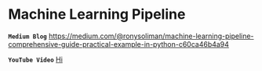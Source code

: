 # Machine Learning Pipeline

**`Medium Blog`**
https://medium.com/@ronysoliman/machine-learning-pipeline-comprehensive-guide-practical-example-in-python-c60ca46b4a94

**`YouTube Video`**
[Hi](https://youtu.be/zwgsjNlmRCU?si=-D1y0ELPL0F_KZl6)

